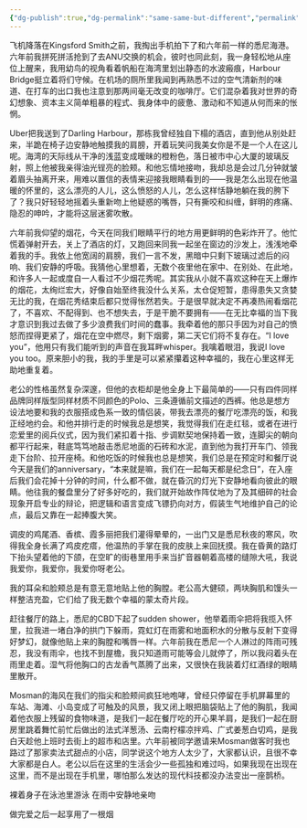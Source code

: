 ```yaml
---
{"dg-publish":true,"dg-permalink":"same-same-but-different","permalink":"/same-same-but-different/"}
---
```


飞机降落在Kingsford Smith之前，我掏出手机拍下了和六年前一样的悉尼海港。六年前我拼死拼活抢到了去ANU交换的机会，彼时也同此刻，我一身轻松地从座位上醒来，我用幼鸟的视角看着帆船在海湾里划出静态的水波瘢痕，Harbour Bridge挺立着将们守候。在机场的厕所里我闻到再熟悉不过的空气清新剂的味道、在打车的出口我也注意到那两间毫无改变的咖啡厅。它们混杂着我对世界的奇幻想象、资本主义简单粗暴的程式、我身体中的疲惫、激动和不知道从何而来的怅惘。

Uber把我送到了Darling Harbour，那栋我曾经独自下榻的酒店，直到他从别处赶来，半跪在椅子边安静地触摸我的肩膀，开着玩笑问我美女你是不是一个人在这儿呢。海湾的天际线从干净的浅蓝变成暧昧的橙粉色，落日被市中心大厦的玻璃反射，照上他被我亲得油光锃亮的脸颊。和他忘情地接吻，我却总是会过几分钟就皱着眉头抽离开来，用难以置信的表情来迎接我眼睛看到的——我是怎么出现在他温暖的怀里的，这么漂亮的人儿，这么愤怒的人儿，怎么这样恬静地躺在我的胯下了？我只好轻轻地摇着头重新吻上他疑惑的嘴唇，只有撕咬和纠缠，鲜明的疼痛、隐忍的呻吟，才能将这层迷雾吹散。

六年前我仰望的烟花，今天在同我们眼睛平行的地方用更鲜明的色彩炸开了。他忙慌着弹射开去，关上了酒店的灯，又跑回来同我一起坐在窗边的沙发上，浅浅地牵着我的手。我依上他宽阔的肩膀，我们一言不发，黑暗中只剩下玻璃过滤后的闷响、我们安静的呼吸。我猜他心里想着，无数个夜里他在家中、在别处、在此地，和许多人一起或度自一人看过不少烟花秀呢。其实我从小就不喜欢这种在天上爆炸的烟花，太绚烂宏大，好像自始至终我没什么关系，太仓促短暂，患得患失又贪婪无比的我，在烟花秀结束后都只觉得怅然若失。于是很早就决定不再凑热闹看烟花了，不喜欢、不配得到、也不想失去，于是干脆不要拥有——在无比幸福的当下我才意识到我过去做了多少浪费我们时间的蠢事。我牵着他的那只手因为对自己的愤怒而捏得更紧了，烟花在空中燃尽，剩下烟雾，第二天它们将不复存在。“I love you”，他用只有我们能听到的声音在我耳畔whisper。我噙着眼泪，我说I love you too。原来胆小的我，我的手里是可以紧紧攥着这种幸福的，我在心里这样无助地重复着。

老公的性格虽然复杂深邃，但他的衣柜却是他全身上下最简单的——只有四件同样品牌同样版型同样材质不同颜色的Polo、三条遵循前文描述的西裤。他总是想方设法地要和我的衣服搭成色系一致的情侣装，带我去漂亮的餐厅吃漂亮的饭，和我正经地约会。和他并排行走的时候我总是想笑，我觉得我们在走红毯，或者在进行恋爱里的阅兵仪式，因为我们紧扣着十指、步调默契地保持着一致，连脚尖的朝向都平行起来，鞋底笃笃地敲击悉尼地面的石砖和水泥，直到他为我打开车门、领我走下台阶、拉开座椅。和他吃饭的时候我也总是想笑，我们总是在预定时和餐厅说今天是我们的anniversary，“本来就是嘛，我们在一起每天都是纪念日”，在入座后我们会花掉十分钟的时间，什么都不做，就在昏沉的灯光下安静地看向彼此的眼睛。他往我的餐盘里分了好多好吃的，我们就开始故作阵仗地为了及其细碎的社会现象开启专业的辩论，把逻辑和语言变成飞镖扔向对方，假装生气地维护自己的论点，最后又靠在一起捧腹大笑。

调皮的鸡尾酒、香槟、霞多丽把我们灌得晕晕的，一出门又是悉尼秋夜的寒风，吹得我全身长满了鸡皮疙瘩，他温热的手掌在我的皮肤上来回抚摸。我在昏黄的路灯下抬头望着他的下颌，在空旷的街巷里用手来当扩音器朝着高楼的缝隙大吼，我说我爱你，我爱你，我爱你呀老公。

我的耳朵和脸颊总是有意无意地贴上他的胸膛。老公高大健硕，两块胸肌和馒头一样整洁充盈，它们给了我无数个幸福的蒙太奇片段。

赶往餐厅的路上，悉尼的CBD下起了sudden shower，他举着雨伞把将我揽入怀里，拉我进一堵白净的拱门下躲雨，霓虹灯在雨雾和地面积水的分散与反射下变得好梦幻，就像他贴上来的胸膛和嘴唇一样。六年前我在悉尼一个人淋过的阵雨可残忍，我没有雨伞，也找不到屋檐，我只知道雨可能等会儿就停了，所以我闷着头在雨里走着。湿气将他胸口的古龙香气蒸腾了出来，又很快在我装着灯红酒绿的眼睛里散开。

Mosman的海风在我们的指尖和脸颊间疯狂地咆哮，曾经只停留在手机屏幕里的车站、海滩、小岛变成了可触及的风景，我又闭上眼把脑袋贴上了他的胸肌，我闻着他衣服上残留的食物味道，是我们一起在餐厅吃的开心果羊肩，是我们一起在厨房里跳着舞忙前忙后做出的法式洋葱汤、云南柠檬凉拌鸡、广式姜葱白切鸡，是我白天趁他上班时去街上的超市和店里。六年前被同学邀请来Mosman做客时我也路过了那家卖法式甜点的小店，同学说这个地方人太少了，大家都认识，且很不幸大家都是白人。老公以后在这里的生活会少一些孤独和难过吗，如果我现在出现在这里，而不是出现在手机里，哪怕那么发达的现代科技都没办法变出一座鹊桥。

裸着身子在泳池里游泳
在雨中安静地亲吻

做完爱之后一起享用了一根烟
